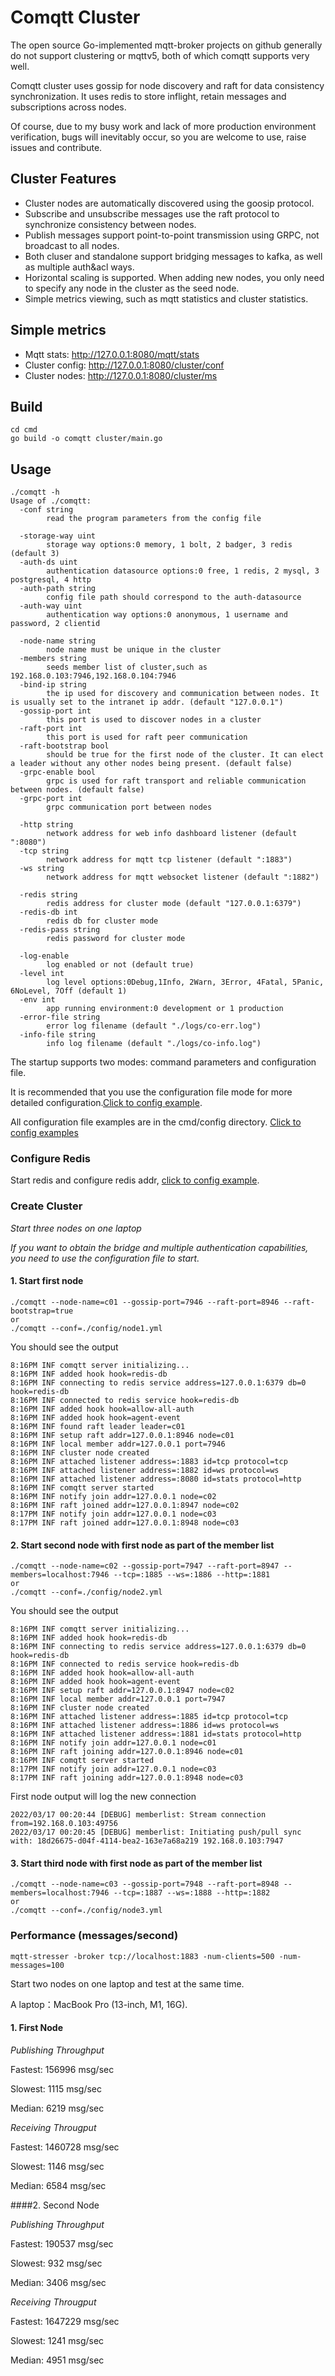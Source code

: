 # Comqtt Cluster

The open source Go-implemented mqtt-broker projects on github generally do not support clustering or mqttv5, both of which comqtt supports very well.

Comqtt cluster uses gossip for node discovery and raft for data consistency synchronization. It uses redis to store inflight, retain messages and subscriptions across nodes.

Of course, due to my busy work and lack of more production environment verification, bugs will inevitably occur, so you are welcome to use, raise issues and contribute.

## Cluster Features

- Cluster nodes are automatically discovered using the goosip protocol.
- Subscribe and unsubscribe messages use the raft protocol to synchronize consistency between nodes.
- Publish messages support point-to-point transmission using GRPC, not broadcast to all nodes.
- Both cluser and standalone support bridging messages to kafka, as well as multiple auth&acl ways.
- Horizontal scaling is supported. When adding new nodes, you only need to specify any node in the cluster as the seed node.
- Simple metrics viewing, such as mqtt statistics and cluster statistics.


## Simple metrics

- Mqtt stats:  http://127.0.0.1:8080/mqtt/stats
- Cluster config: http://127.0.0.1:8080/cluster/conf
- Cluster nodes: http://127.0.0.1:8080/cluster/ms

## Build

```shell
cd cmd
go build -o comqtt cluster/main.go
```

## Usage

```shell
./comqtt -h
Usage of ./comqtt:
  -conf string
        read the program parameters from the config file
        
  -storage-way uint
        storage way options:0 memory, 1 bolt, 2 badger, 3 redis (default 3)
  -auth-ds uint
        authentication datasource options:0 free, 1 redis, 2 mysql, 3 postgresql, 4 http
  -auth-path string
        config file path should correspond to the auth-datasource
  -auth-way uint
        authentication way options:0 anonymous, 1 username and password, 2 clientid

  -node-name string
        node name must be unique in the cluster
  -members string
        seeds member list of cluster,such as 192.168.0.103:7946,192.168.0.104:7946
  -bind-ip string
        the ip used for discovery and communication between nodes. It is usually set to the intranet ip addr. (default "127.0.0.1")
  -gossip-port int
        this port is used to discover nodes in a cluster
  -raft-port int
        this port is used for raft peer communication
  -raft-bootstrap bool
        should be true for the first node of the cluster. It can elect a leader without any other nodes being present. (default false)
  -grpc-enable bool
	    grpc is used for raft transport and reliable communication between nodes. (default false)
  -grpc-port int
        grpc communication port between nodes
        
  -http string
        network address for web info dashboard listener (default ":8080")
  -tcp string
        network address for mqtt tcp listener (default ":1883")
  -ws string
        network address for mqtt websocket listener (default ":1882")

  -redis string
        redis address for cluster mode (default "127.0.0.1:6379")
  -redis-db int
        redis db for cluster mode
  -redis-pass string
        redis password for cluster mode
  
  -log-enable
        log enabled or not (default true)
  -level int
        log level options:0Debug,1Info, 2Warn, 3Error, 4Fatal, 5Panic, 6NoLevel, 7Off (default 1)
  -env int
        app running environment:0 development or 1 production
  -error-file string
        error log filename (default "./logs/co-err.log")
  -info-file string
        info log filename (default "./logs/co-info.log")
```

The startup supports two modes: command parameters and configuration file. 

It is recommended that you use the configuration file mode for more detailed configuration.[Click to config example](../cmd/config/node1.yml).

All configuration file examples are in the cmd/config directory. [Click to config examples](../cmd/config)

### Configure Redis

Start redis and configure redis addr, [click to config example](../cmd/config/node1.yml).

### Create Cluster

*Start three nodes on one laptop*

*If you want to obtain the bridge and multiple authentication capabilities, you need to use the configuration file to start.*

#### 1. Start first node
```shell
./comqtt --node-name=c01 --gossip-port=7946 --raft-port=8946 --raft-bootstrap=true
or
./comqtt --conf=./config/node1.yml
```

You should see the output
```
8:16PM INF comqtt server initializing...
8:16PM INF added hook hook=redis-db
8:16PM INF connecting to redis service address=127.0.0.1:6379 db=0 hook=redis-db
8:16PM INF connected to redis service hook=redis-db
8:16PM INF added hook hook=allow-all-auth
8:16PM INF added hook hook=agent-event
8:16PM INF found raft leader leader=c01
8:16PM INF setup raft addr=127.0.0.1:8946 node=c01
8:16PM INF local member addr=127.0.0.1 port=7946
8:16PM INF cluster node created
8:16PM INF attached listener address=:1883 id=tcp protocol=tcp
8:16PM INF attached listener address=:1882 id=ws protocol=ws
8:16PM INF attached listener address=:8080 id=stats protocol=http
8:16PM INF comqtt server started
8:16PM INF notify join addr=127.0.0.1 node=c02
8:16PM INF raft joined addr=127.0.0.1:8947 node=c02
8:17PM INF notify join addr=127.0.0.1 node=c03
8:17PM INF raft joined addr=127.0.0.1:8948 node=c03
```

#### 2. Start second node with first node as part of the member list
```shell
./comqtt --node-name=c02 --gossip-port=7947 --raft-port=8947 --members=localhost:7946 --tcp=:1885 --ws=:1886 --http=:1881
or
./comqtt --conf=./config/node2.yml
```

You should see the output
```
8:16PM INF comqtt server initializing...
8:16PM INF added hook hook=redis-db
8:16PM INF connecting to redis service address=127.0.0.1:6379 db=0 hook=redis-db
8:16PM INF connected to redis service hook=redis-db
8:16PM INF added hook hook=allow-all-auth
8:16PM INF added hook hook=agent-event
8:16PM INF setup raft addr=127.0.0.1:8947 node=c02
8:16PM INF local member addr=127.0.0.1 port=7947
8:16PM INF cluster node created
8:16PM INF attached listener address=:1885 id=tcp protocol=tcp
8:16PM INF attached listener address=:1886 id=ws protocol=ws
8:16PM INF attached listener address=:1881 id=stats protocol=http
8:16PM INF notify join addr=127.0.0.1 node=c01
8:16PM INF raft joining addr=127.0.0.1:8946 node=c01
8:16PM INF comqtt server started
8:17PM INF notify join addr=127.0.0.1 node=c03
8:17PM INF raft joining addr=127.0.0.1:8948 node=c03
```

First node output will log the new connection
```shell
2022/03/17 00:20:44 [DEBUG] memberlist: Stream connection from=192.168.0.103:49756
2022/03/17 00:20:45 [DEBUG] memberlist: Initiating push/pull sync with: 18d26675-d04f-4114-bea2-163e7a68a219 192.168.0.103:7947
```
#### 3. Start third node with first node as part of the member list
```shell
./comqtt --node-name=c03 --gossip-port=7948 --raft-port=8948 --members=localhost:7946 --tcp=:1887 --ws=:1888 --http=:1882
or
./comqtt --conf=./config/node3.yml
```

### Performance (messages/second)

```shell
mqtt-stresser -broker tcp://localhost:1883 -num-clients=500 -num-messages=100
```
Start two nodes on one laptop and test at the same time.

A laptop：MacBook Pro (13-inch, M1, 16G).

#### 1. First Node

*Publishing Throughput*

Fastest: 156996 msg/sec

Slowest: 1115 msg/sec

Median: 6219 msg/sec

*Receiving Througput*

Fastest: 1460728 msg/sec

Slowest: 1146 msg/sec

Median: 6584 msg/sec

####2. Second Node

*Publishing Throughput*

Fastest: 190537 msg/sec

Slowest: 932 msg/sec

Median: 3406 msg/sec

*Receiving Througput*

Fastest: 1647229 msg/sec

Slowest: 1241 msg/sec

Median: 4951 msg/sec
